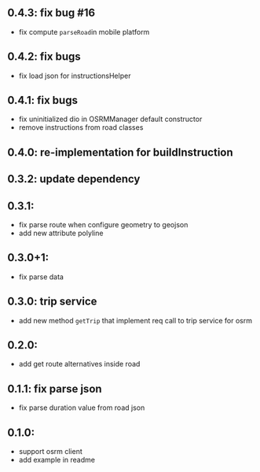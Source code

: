 ## 0.4.3: fix bug #16
* fix compute `parseRoad`in mobile platform
## 0.4.2: fix bugs
* fix load json for instructionsHelper
## 0.4.1: fix bugs
* fix uninitialized dio in OSRMManager default constructor
* remove instructions from road classes
## 0.4.0: re-implementation for buildInstruction
## 0.3.2: update dependency
## 0.3.1:
* fix parse route when configure geometry to geojson
* add new attribute polyline
## 0.3.0+1:
* fix parse data
## 0.3.0: trip service
* add new method `getTrip` that implement req call to trip service for osrm
## 0.2.0:  
* add get route alternatives inside road
## 0.1.1: fix parse json
* fix parse duration value from road json
## 0.1.0:
* support osrm client
* add example in readme